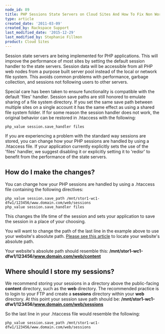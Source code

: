 ```yaml
---
node_id: 89
title: PHP Sessions State Servers on Cloud Sites And How To Fix Non Working PHP Sessions
type: article
created_date: '2011-03-09'
created_by: Rackspace Support
last_modified_date: '2015-12-29'
last_modified_by: Stephanie Fillmon
product: Cloud Sites
---
```


Session state servers are being implemented for PHP applications. This
will improve the performance of most sites by setting the default
session handler to the state servers. Session data will be accessible
from all PHP web nodes from a purpose built server pool instead of the
local or network file system. This avoids common problems with
performance, garbage collection, and sessions not following users to
other servers.

Special care has been taken to ensure functionality is compatible with
the default 'files' handler. Session save paths are still honored to
emulate sharing of a file system directory. If you set the same save
path between multiple sites on a single account it has the same effect
as using a shared file system folder. If for some reason the session
handler does not work, the original behavior can be restored in
.htaccess with the following:

    php_value session.save_handler files



If you are experiencing a problem with the standard way sessions are
stored, you can change how your PHP sessions are handled by using a
.htaccess file. If your application currently explicitly sets the use of
the 'files' handler, we suggest disabling it  or explicitly setting it
to 'redisr' to benefit from the performance of the state servers.



<span class="mw-headline">How do I make the changes?</span>
-----------------------------------------------------------

You can change how your PHP sessions are handled by using a .htaccess
file containing the following directives:

    php_value session.save_path /mnt/stor1-wc1-dfw1/123456/www.domain.com/web/sessions
    php_value session.save_handler files

This changes the life time of the session and sets your application to
save the session in a place of your choosing.

You will want to change the path of the last line in the example above
to use your website's absolute path. [Please see this
article](/how-to/locate-the-linux-path-for-your-cloud-sites-website "How do I find my website's Linux path?")
to locate your website's absolute path.

Your website's absolute path should resemble this:
**/mnt/stor1-wc1-dfw1/123456/www.domain.com/web/content**



<span class="mw-headline">Where should I store my sessions?</span>
------------------------------------------------------------------

We recommend storing your sessions in a directory above the
public-facing **content** directory, such as the **web** directory. The
recommended practice is to login to your FTP and create a **sessions**
directory within your **web** directory. At this point your session save
path should be:
**/mnt/stor1-wc1-dfw1/123456/www.domain.com/web/sessions**

So the last line in your .htaccess file would resemble the following:

    php_value session.save_path /mnt/stor1-wc1-dfw1/123456/www.domain.com/web/sessions



